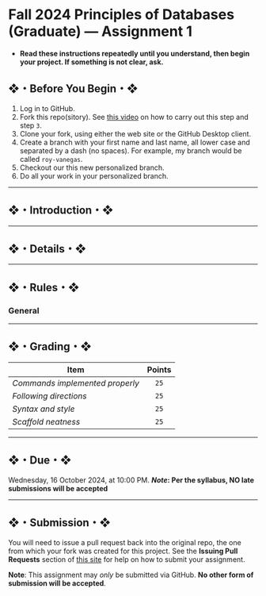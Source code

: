# Fall 2024 Principles of Databases (Graduate) — Assignment 1

* **Read these instructions repeatedly until you understand, then begin your project. If something is not clear, ask.**

## ❖・Before You Begin・❖

1. Log in to GitHub.
2. Fork this repo(sitory). See [this video](http://code-warrior.github.io/tutorials/git/github/forking-and-cloning-at-the-github-web-site/) on how to carry out this step and step `3`.
3. Clone your fork, using either the web site or the GitHub Desktop client.
4. Create a branch with your first name and last name, all lower case and separated by a dash (no spaces). For example, my branch would be called `roy-vanegas`.
5. Checkout our this new personalized branch.
6. Do all your work in your personalized branch.

---

## ❖・Introduction・❖

---

## ❖・Details・❖

---

## ❖・Rules・❖

### General

---

## ❖・Grading・❖

| Item                            | Points |
|---------------------------------|:------:|
| *Commands implemented properly* | `25`   |
| *Following directions*          | `25`   |
| *Syntax and style*              | `25`   |
| *Scaffold neatness*             | `25`   |

---

## ❖・Due・❖

Wednesday, 16 October 2024, at 10:00 PM. ***Note*: Per the syllabus, NO late submissions will be accepted**

---

## ❖・Submission・❖

You will need to issue a pull request back into the original repo, the one from which your fork was created for this project. See the **Issuing Pull Requests** section of [this site](http://code-warrior.github.io/tutorials/git/github/index.html) for help on how to submit your assignment.

**Note**: This assignment may *only* be submitted via GitHub. **No other form of submission will be accepted**.
